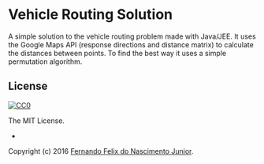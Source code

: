 # Vehicle Routing Solution

A simple solution to the vehicle routing problem made with Java/JEE. It uses the Google Maps API (response directions and distance matrix) to calculate the distances between points. To find the best way it uses a simple permutation algorithm.

## License

[![CC0](https://i.creativecommons.org/l/by-nc-sa/4.0/88x31.png)](https://creativecommons.org/licenses/by-nc-sa/4.0/)

The MIT License.

-

Copyright (c) 2016 [Fernando Felix do Nascimento Junior](https://github.com/fernandojunior/).
